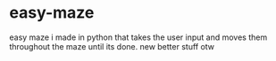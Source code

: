 # easy-maze
easy maze i made in python that takes the user input and moves them throughout the maze until its done.
new better stuff otw
